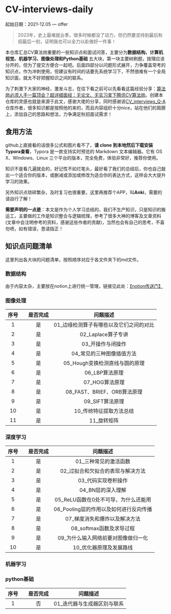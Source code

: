 # CV-interviews-daily

起始日期：2021-12.05 — offer

> 2023年，史上最难就业季，很多时候都没了动力，但仍然要坚持到最后秋招最后一刻，证明我也可以全力以赴做好一件事！

本仓库汇总CV算法岗重要的一些知识点和面试问答，主要分为**数据结构、计算机视觉、机器学习、图像处理和Python基础** 五大块，第一块主要树刷题，按理应该分开的，但为了提交方便合一起吧。后面四部分以问题形式展开，力争覆盖常考的知识点，作为冲刺使用，但建议有时间的话要先系统学习下，不然很难有一个全局知识面，就太不好把握知识之间的联系。

为了刺激下大家的神经，激发斗志，在往下看之前可以先看看这篇经验分享：[算法岗必须人手一篇顶会？超详细面经：无论文、无实习拿下腾讯CV算法岗](https://mp.weixin.qq.com/s?__biz=MzI5MDUyMDIxNA==&mid=2247494712&idx=1&sn=2c906e0c4062955adb8bf4bbda7cb1a8&chksm=ec1c01c1db6b88d7e1f4b8ff2b2f084d1e7961ffdcb29c9de03328cb9c2a14fe68522b7b0c2f&mpshare=1&scene=1&srcid=&sharer_sharetime=1588779616413&sharer_shareid=40621009b5a320f1873da9d6e9a820a7#rd)。创建本仓库的灵感也就是来源于此文，感谢大佬的分享，同时感谢该[CV_interviews_Q-A](https://github.com/GYee/CV_interviews_Q-A)仓库作者，很多知识都是按照他的来的，而且内容组织十分nice，站在他们的肩膀上，添加自己的思路和想法，力争满足秋招面试需求！

## 食用方法

github上直接看的话很多公式和图片看不了，**请 clone 到本地然后下载安装Typora查看**，Typora 是一款支持实时预览的 Markdown 文本编辑器。它有 OS X、Windows、Linux 三个平台的版本，完全免费，体验非常好，推荐你使用。

知识不是看几遍就会的，好记性不如烂笔头，最好看了我们的总结后，你也自己敲出一个适合你的版本，或删减或添加或修改为适合你的表达方式，这样会大大提升学习的效果。

另外知识点琐碎繁杂，及时复习也很重要，这里再推荐个APP，叫**Anki**，需要的请自行了解！

**需要声明的一点是**：本文是作为个人学习总结的，我们不生产知识，只是知识的搬运工，主要做的工作是知识整合与逻辑梳理，参考了很多大神的博客及文章资料(文章中会注明参考的资料，感谢这些作者的贡献)，当然也会有自己的思考，不喜勿喷，如有错误，恳请指正！

## 知识点问题清单

这里列出各大块的问题清单，按照顺序对应于各文件夹下的md文件。

### 数据结构

由于内容太杂，主要放在notion上进行统一管理，链接见此处：[【notion传送门】](https://www.notion.so/4c954e2029e34f069db5cacec36eaf1b?v=f545973af32143c6864237c7291ae70a)

### 图像处理

| 序号 |      | 是否完成 |                问题描述                 |
| :--: | ---- | :------: | :-------------------------------------: |
|  1   |      |    是    | 01_边缘检测算子有哪些以及它们之间的对比 |
|  2   |      |    是    |           02_Laplace算子专讲            |
|  3   |      |    是    |            03_开操作与闭操作            |
|  4   |      |    是    |        04_常见的三种图像插值方法        |
|  5   |      |     是     |     05_Hough变换检测直线与圆的原理      |
|  6   |      |    是    |            06_LBP算法原理           |
|  7   |      |    是    |        07_HOG算法原理     |
|  8   |      |     是     |     08_FAST、BRIEF、ORB算法原理      |
|  9   |      |    是    |        09_SIFT算法原理     |
|  10   |      |     是     |     10_传统特征提取方法总结      |
|  11   |      |     是     |     11_旋转矩阵    |

### 深度学习
| 序号 |      | 是否完成 |                问题描述                 |
| :--: | ---- | :------: | :-------------------------------------: |
|  1   |      |    是    | 01_三种常见的激活函数 |
|  2   |      |    是    |          02_过拟合和欠拟合的表现与解决方法            |
|  3   |      |    是    |           03_代码实现卷积操作           |
|  4   |      |    是    |       04_BN层的深入理解        |
|  5   |      |    是    |           05_ReLU函数在0处不可导，为什么还能用          |
|  6   |      |    是    |       06_Pooling层的作用以及如何进行反向传播     |
|  7   |      |     是     |     07_梯度消失和爆炸以及解决方法      |
|  8   |      |    是    |       08_softmax函数及求导过程     |
|  9   |      |     是     |     09_为什么输入网络前要对图像做归一化      |
|  10   |      |     是     |  10_优化器原理及发展路线  |



### 机器学习


### python基础
| 序号 |      | 是否完成 |                问题描述                 |
| :--: | ---- | :------: | :-------------------------------------: |
|  1   |      |    否    | 01_迭代器与生成器区别与联系 |








